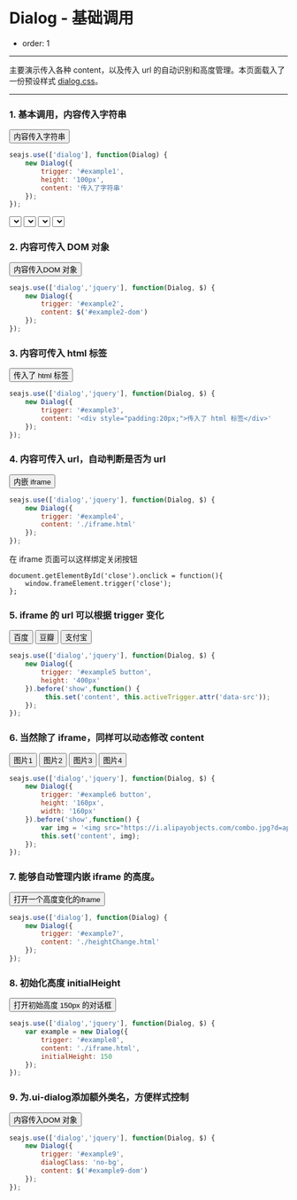 # Dialog - 基础调用

- order: 1

---

主要演示传入各种 content，以及传入 url 的自动识别和高度管理。本页面载入了一份预设样式 [dialog.css](https://github.com/aralejs/dialog/blob/master/src/dialog.css)。

<link href="../src/dialog.css" rel="stylesheet">
<style>
.fn-hide {display:none;}
</style>

---

### 1. 基本调用，内容传入字符串

<button id="example1">内容传入字符串</button>

````javascript
seajs.use(['dialog'], function(Dialog) {
    new Dialog({
        trigger: '#example1',
        height: '100px',
        content: '传入了字符串'
    });
});
````

<select></select>
<select></select>
<select></select>
<select></select>

### 2. 内容可传入 DOM 对象

<button id="example2">内容传入DOM 对象</button>

<div class="fn-hide"><div id="example2-dom" style="padding:50px">传入了DOM</div></div>


````javascript
seajs.use(['dialog','jquery'], function(Dialog, $) {
    new Dialog({
        trigger: '#example2',
        content: $('#example2-dom')
    });
});
````


### 3. 内容可传入 html 标签

<button id="example3">传入了 html 标签</button>

````javascript
seajs.use(['dialog','jquery'], function(Dialog, $) {
    new Dialog({
        trigger: '#example3',
        content: '<div style="padding:20px;">传入了 html 标签</div>'
    });
});
````

### 4. 内容可传入 url，自动判断是否为 url

<button id="example4">内嵌 iframe</button>

````javascript
seajs.use(['dialog','jquery'], function(Dialog, $) {
    new Dialog({
        trigger: '#example4',
        content: './iframe.html'
    });
});
````

在 iframe 页面可以这样绑定关闭按钮

```
document.getElementById('close').onclick = function(){
    window.frameElement.trigger('close'); 
};
```

### 5. iframe 的 url 可以根据 trigger 变化

<div id="example5" class="cell">
    <button data-src="http://baidu.com">百度</button>
    <button data-src="http://douban.com">豆瓣</button>
    <button data-src="https://www.alipay.com">支付宝</button>
</div>

````javascript
seajs.use(['dialog','jquery'], function(Dialog, $) {
    new Dialog({
        trigger: '#example5 button',
        height: '400px'
    }).before('show',function() {
         this.set('content', this.activeTrigger.attr('data-src'));
    });
});
````

### 6. 当然除了 iframe，同样可以动态修改 content

<div id="example6" class="cell">
    <button data-id="10015">图片1</button>
    <button data-id="10016">图片2</button>
    <button data-id="10053">图片3</button>
    <button data-id="10075">图片4</button>
</div>

````javascript
seajs.use(['dialog','jquery'], function(Dialog, $) {
    new Dialog({
        trigger: '#example6 button',
        height: '160px',
        width: '160px'
    }).before('show',function() {
        var img = '<img src="https://i.alipayobjects.com/combo.jpg?d=apps/58&t='+ this.activeTrigger.attr('data-id') + '" />';
        this.set('content', img);
    });
});
````


### 7. 能够自动管理内嵌 iframe 的高度。

<button id="example7">打开一个高度变化的iframe</button>

````javascript
seajs.use(['dialog'], function(Dialog) {
    new Dialog({
        trigger: '#example7',
        content: './heightChange.html'
    });
});
````


### 8. 初始化高度 initialHeight

<button id="example8">打开初始高度 150px 的对话框</button>

````javascript
seajs.use(['dialog','jquery'], function(Dialog, $) {
    var example = new Dialog({
        trigger: '#example8',
        content: './iframe.html',
        initialHeight: 150
    });
});
````

### 9. 为.ui-dialog添加额外类名，方便样式控制
<style>
    .no-bg {background:none;}
    .no-bg .ui-dialog-content {border-radius:5px;}
</style>
<button id="example9">内容传入DOM 对象</button>

<div class="fn-hide"><div id="example9-dom" style="padding:50px">传入了dialogClass</div></div>


````javascript
seajs.use(['dialog','jquery'], function(Dialog, $) {
    new Dialog({
        trigger: '#example9',
        dialogClass: 'no-bg',
        content: $('#example9-dom')
    });
});
````
